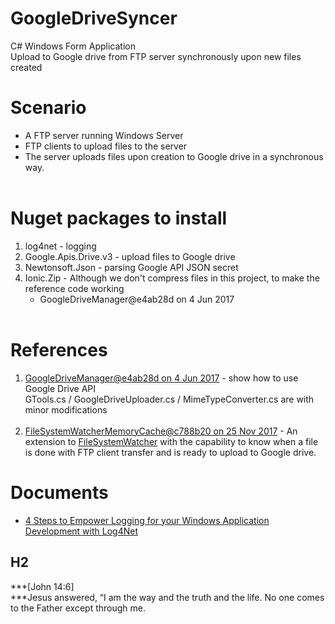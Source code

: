 # GoogleDriveSyncer
C# Windows Form Application<br/>
Upload to Google drive from FTP server synchronously upon new files created<br/>

# Scenario
* A FTP server running Windows Server
* FTP clients to upload files to the server
* The server uploads files upon creation to Google drive in a synchronous way.<br/><br/>

# Nuget packages to install<br/>
  1. log4net - logging<br/>
  2. Google.Apis.Drive.v3 - upload files to Google drive<br/>
  3. Newtonsoft.Json - parsing Google API JSON secret<br/>
  4. Ionic.Zip - Although we don't compress files in this project, to make the reference code working
      + GoogleDriveManager@e4ab28d on 4 Jun 2017
<br/><br/>
  
# References<br/>
  1. [GoogleDriveManager@e4ab28d on 4 Jun 2017](https://github.com/Obrelix/.net-Google-Drive-API-v3-File-Handling) - show how to use Google Drive API<br/>
     GTools.cs / GoogleDriveUploader.cs / MimeTypeConverter.cs are with minor modifications<br/><br/>
  2. [FileSystemWatcherMemoryCache@c788b20 on 25 Nov 2017](https://github.com/benbhall/FileSystemWatcherMemoryCache) - An extension to [FileSystemWatcher](https://msdn.microsoft.com/en-us/library/system.io.filesystemwatcher(v=vs.110).aspx) with the capability to know when a file is done with FTP client transfer and is ready to upload to Google drive.<br/> 
      
      
      
# Documents
* [4 Steps to Empower Logging for your Windows Application Development with Log4Net](https://drive.google.com/file/d/1aTPz7TWOUhI6jBQNInqq6OMeKLcG62Qz/view?usp=sharing)


## H2
***[John 14:6]<br/>
***Jesus answered, “I am the way and the truth and the life. No one comes to the Father except through me.

